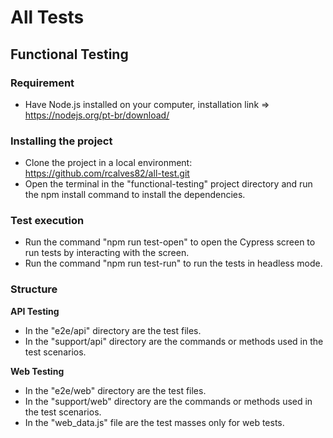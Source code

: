# All Tests

## Functional Testing

### Requirement 
- Have Node.js installed on your computer, installation link => https://nodejs.org/pt-br/download/


### Installing the project
- Clone the project in a local environment: https://github.com/rcalves82/all-test.git
- Open the terminal in the "functional-testing" project directory and run the npm install command to install the dependencies.

### Test execution
- Run the command "npm run test-open" to open the Cypress screen to run tests by interacting with the screen.
- Run the command "npm run test-run" to run the tests in headless mode.

### Structure

**API Testing**
- In the "e2e/api" directory are the test files.
- In the "support/api" directory are the commands or methods used in the test scenarios.

**Web Testing**
- In the "e2e/web" directory are the test files.
- In the "support/web" directory are the commands or methods used in the test scenarios.
- In the "web_data.js" file are the test masses only for web tests.
